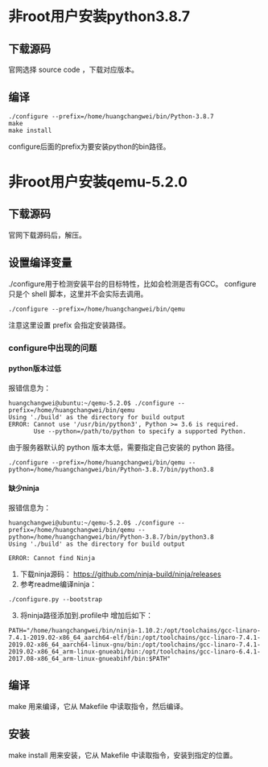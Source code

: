 # 非root用户安装python3.8.7

## 下载源码
官网选择 source code ，下载对应版本。

## 编译
```
./configure --prefix=/home/huangchangwei/bin/Python-3.8.7
make
make install
```
configure后面的prefix为要安装python的bin路径。

# 非root用户安装qemu-5.2.0
## 下载源码
官网下载源码后，解压。

## 设置编译变量
./configure用于检测安装平台的目标特性，比如会检测是否有GCC。
configure只是个 shell 脚本，这里并不会实际去调用。
```
./configure --prefix=/home/huangchangwei/bin/qemu 
```
注意这里设置 prefix 会指定安装路径。

### configure中出现的问题

#### python版本过低
报错信息为：
```
huangchangwei@ubuntu:~/qemu-5.2.0$ ./configure --prefix=/home/huangchangwei/bin/qemu
Using './build' as the directory for build output
ERROR: Cannot use '/usr/bin/python3', Python >= 3.6 is required.
       Use --python=/path/to/python to specify a supported Python.
```
由于服务器默认的 python 版本太低，需要指定自己安装的 python 路径。
```
./configure --prefix=/home/huangchangwei/bin/qemu --python=/home/huangchangwei/bin/Python-3.8.7/bin/python3.8
```

#### 缺少ninja
报错信息为：
```
huangchangwei@ubuntu:~/qemu-5.2.0$ ./configure --prefix=/home/huangchangwei/bin/qemu --python=/home/huangchangwei/bin/Python-3.8.7/bin/python3.8
Using './build' as the directory for build output

ERROR: Cannot find Ninja
```
1. 下载ninja源码：
https://github.com/ninja-build/ninja/releases
2. 参考readme编译ninja：
```
./configure.py --bootstrap
```
3. 将ninja路径添加到.profile中
增加后如下：
```
PATH="/home/huangchangwei/bin/ninja-1.10.2:/opt/toolchains/gcc-linaro-7.4.1-2019.02-x86_64_aarch64-elf/bin:/opt/toolchains/gcc-linaro-7.4.1-2019.02-x86_64_aarch64-linux-gnu/bin:/opt/toolchains/gcc-linaro-7.4.1-2019.02-x86_64_arm-linux-gnueabi/bin:/opt/toolchains/gcc-linaro-6.4.1-2017.08-x86_64_arm-linux-gnueabihf/bin:$PATH"
```

## 编译
make 用来编译，它从 Makefile 中读取指令，然后编译。

## 安装
make install 用来安装，它从 Makefile 中读取指令，安装到指定的位置。